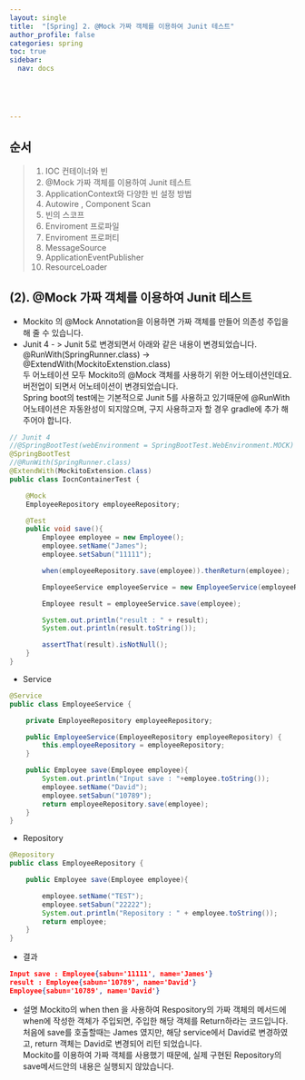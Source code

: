 ```yaml
---
layout: single
title:  "[Spring] 2. @Mock 가짜 객체를 이용하여 Junit 테스트"
author_profile: false
categories: spring
toc: true
sidebar:
  nav: docs





---
```


## 순서

>1. IOC 컨테이너와 빈
>2. @Mock 가짜 객체를 이용하여 Junit 테스트
>3. ApplicationContext와 다양한 빈 설정 방법
>4. Autowire , Component  Scan
>5. 빈의 스코프
>6. Enviroment 프로파일
>7. Enviroment 프로퍼티
>8. MessageSource
>9. ApplicationEventPublisher
>10. ResourceLoader



## (2). @Mock 가짜 객체를 이용하여 Junit 테스트

- Mockito 의 @Mock Annotation을 이용하면 가짜 객체를 만들어 의존성 주입을 해 줄 수 있습니다.
- Junit 4 - > Junit 5로 변경되면서 아래와 같은 내용이 변경되었습니다.  
   @RunWith(SpringRunner.class)  -> @ExtendWith(MockitoExtenstion.class)  
  두 어노테이션 모두 Mockito의 @Mock 객체를 사용하기 위한 어노테이션인데요. 버전업이 되면서 어노테이션이 변경되었습니다.  
  Spring boot의 test에는 기본적으로 Junit 5를 사용하고 있기때문에 @RunWith 어노테이션은 자동완성이 되지않으며, 구지 사용하고자 할 경우 gradle에 추가 해 주어야 합니다. 

```java
// Junit 4
//@SpringBootTest(webEnvironment = SpringBootTest.WebEnvironment.MOCK)
@SpringBootTest
//@RunWith(SpringRunner.class)
@ExtendWith(MockitoExtension.class)
public class IocnContainerTest {

    @Mock
    EmployeeRepository employeeRepository;

    @Test
    public void save(){
        Employee employee = new Employee();
        employee.setName("James");
        employee.setSabun("11111");

        when(employeeRepository.save(employee)).thenReturn(employee);

        EmployeeService employeeService = new EmployeeService(employeeRepository);

        Employee result = employeeService.save(employee);

        System.out.println("result : " + result);
        System.out.println(result.toString());

        assertThat(result).isNotNull();
    }
}
```

- Service

```java
@Service
public class EmployeeService {

    private EmployeeRepository employeeRepository;

    public EmployeeService(EmployeeRepository employeeRepository) {
        this.employeeRepository = employeeRepository;
    }

    public Employee save(Employee employee){
        System.out.println("Input save : "+employee.toString());
        employee.setName("David");
        employee.setSabun("10789");
        return employeeRepository.save(employee);
    }
}
```

- Repository

```java
@Repository
public class EmployeeRepository {

    public Employee save(Employee employee){

        employee.setName("TEST");
        employee.setSabun("22222");
        System.out.println("Repository : " + employee.toString());
        return employee;
    }
}
```

- 결과

```json
Input save : Employee{sabun='11111', name='James'}
result : Employee{sabun='10789', name='David'}
Employee{sabun='10789', name='David'}
```



- 설명
  Mockito의 when then 을 사용하여 Respository의 가짜 객체의 메서드에 when에 작성한 객체가 주입되면, 주입한 해당 객체를 Return하라는 코드입니다.  
  처음에 save를 호출할때는 James 였지만, 해당 service에서 David로 변경하였고, return 객체는 David로 변경되어 리턴 되었습니다.  
  Mockito를 이용하여 가짜 객체를 사용했기 때문에, 실제 구현된 Repository의 save메서드안의 내용은 실행되지 않았습니다.  